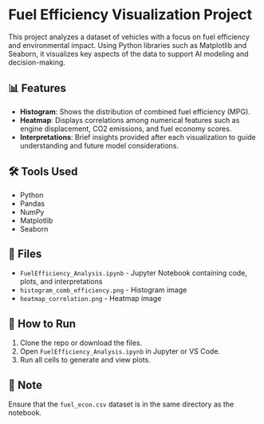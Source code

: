 
# Fuel Efficiency Visualization Project

This project analyzes a dataset of vehicles with a focus on fuel efficiency and environmental impact. Using Python libraries such as Matplotlib and Seaborn, it visualizes key aspects of the data to support AI modeling and decision-making.

## 📊 Features

- **Histogram**: Shows the distribution of combined fuel efficiency (MPG).
- **Heatmap**: Displays correlations among numerical features such as engine displacement, CO2 emissions, and fuel economy scores.
- **Interpretations**: Brief insights provided after each visualization to guide understanding and future model considerations.

## 🛠️ Tools Used

- Python
- Pandas
- NumPy
- Matplotlib
- Seaborn

## 📁 Files

- `FuelEfficiency_Analysis.ipynb` - Jupyter Notebook containing code, plots, and interpretations
- `histogram_comb_efficiency.png` - Histogram image
- `heatmap_correlation.png` - Heatmap image

## 🚀 How to Run

1. Clone the repo or download the files.
2. Open `FuelEfficiency_Analysis.ipynb` in Jupyter or VS Code.
3. Run all cells to generate and view plots.

## 📌 Note

Ensure that the `fuel_econ.csv` dataset is in the same directory as the notebook.
